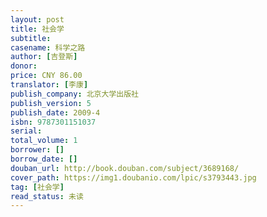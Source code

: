 ```yaml
---
layout: post
title: 社会学
subtitle:
casename: 科学之路
author: [吉登斯]
donor: 
price: CNY 86.00
translator: [李康]
publish_company: 北京大学出版社
publish_version: 5
publish_date: 2009-4
isbn: 9787301151037
serial: 
total_volume: 1
borrower: []
borrow_date: []
douban_url: http://book.douban.com/subject/3689168/
cover_path: https://img1.doubanio.com/lpic/s3793443.jpg
tag: [社会学]
read_status: 未读
---
```

